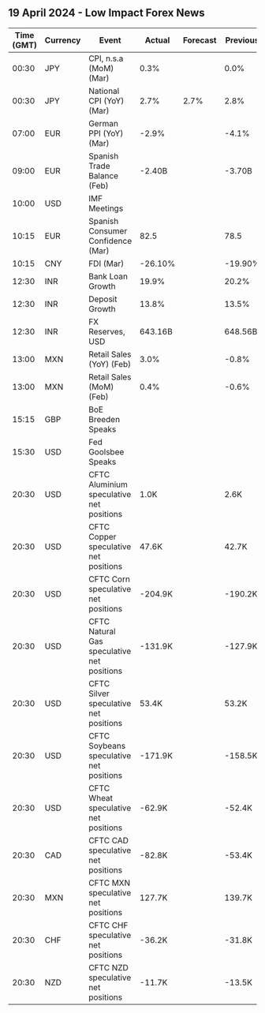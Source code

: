 ## 19 April 2024 - Low Impact Forex News

| Time (GMT) | Currency | Event | Actual | Forecast | Previous |
|------|----------|-------|--------|----------|----------|
| 00:30 | JPY | CPI, n.s.a (MoM) (Mar) | 0.3% |  | 0.0% |
| 00:30 | JPY | National CPI (YoY) (Mar) | 2.7% | 2.7% | 2.8% |
| 07:00 | EUR | German PPI (YoY) (Mar) | -2.9% |  | -4.1% |
| 09:00 | EUR | Spanish Trade Balance (Feb) | -2.40B |  | -3.70B |
| 10:00 | USD | IMF Meetings |  |  |  |
| 10:15 | EUR | Spanish Consumer Confidence (Mar) | 82.5 |  | 78.5 |
| 10:15 | CNY | FDI (Mar) | -26.10% |  | -19.90% |
| 12:30 | INR | Bank Loan Growth | 19.9% |  | 20.2% |
| 12:30 | INR | Deposit Growth | 13.8% |  | 13.5% |
| 12:30 | INR | FX Reserves, USD | 643.16B |  | 648.56B |
| 13:00 | MXN | Retail Sales (YoY) (Feb) | 3.0% |  | -0.8% |
| 13:00 | MXN | Retail Sales (MoM) (Feb) | 0.4% |  | -0.6% |
| 15:15 | GBP | BoE Breeden Speaks |  |  |  |
| 15:30 | USD | Fed Goolsbee Speaks |  |  |  |
| 20:30 | USD | CFTC Aluminium speculative net positions | 1.0K |  | 2.6K |
| 20:30 | USD | CFTC Copper speculative net positions | 47.6K |  | 42.7K |
| 20:30 | USD | CFTC Corn speculative net positions | -204.9K |  | -190.2K |
| 20:30 | USD | CFTC Natural Gas speculative net positions | -131.9K |  | -127.9K |
| 20:30 | USD | CFTC Silver speculative net positions | 53.4K |  | 53.2K |
| 20:30 | USD | CFTC Soybeans speculative net positions | -171.9K |  | -158.5K |
| 20:30 | USD | CFTC Wheat speculative net positions | -62.9K |  | -52.4K |
| 20:30 | CAD | CFTC CAD speculative net positions | -82.8K |  | -53.4K |
| 20:30 | MXN | CFTC MXN speculative net positions | 127.7K |  | 139.7K |
| 20:30 | CHF | CFTC CHF speculative net positions | -36.2K |  | -31.8K |
| 20:30 | NZD | CFTC NZD speculative net positions | -11.7K |  | -13.5K |
